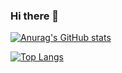 ### Hi there 👋

<!--
**JackyWang96/JackyWang96** is a ✨ _special_ ✨ repository because its `README.md` (this file) appears on your GitHub profile.

Here are some ideas to get you started:

- 🔭 I’m currently working on ...
- 🌱 I’m currently learning ...
- 👯 I’m looking to collaborate on ...
- 🤔 I’m looking for help with ...
- 💬 Ask me about ...
- 📫 How to reach me: ...
- 😄 Pronouns: ...
- ⚡ Fun fact: ...
-->

[![Anurag's GitHub stats](https://github-readme-stats.vercel.app/api?username=JackyWang96)](https://github.com/anuraghazra/github-readme-stats)

[![Top Langs](https://github-readme-stats.vercel.app/api/top-langs/?username=JackyWang96)](https://github.com/anuraghazra/github-readme-stats)

